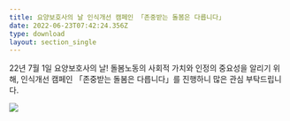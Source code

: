 ```yaml
---
title: 요양보호사의 날 인식개선 캠페인 「존중받는 돌봄은 다릅니다」
date: 2022-06-23T07:42:24.356Z
type: download
layout: section_single
---
```

22년 7월 1일 요양보호사의 날!
돌봄노동의 사회적 가치와 인정의 중요성을 알리기 위해, 
인식개선 캠페인 「존중받는 돌봄은 다릅니다」를 진행하니 많은 관심 부탁드립니다.

![](/uploads/c0701.jpg)